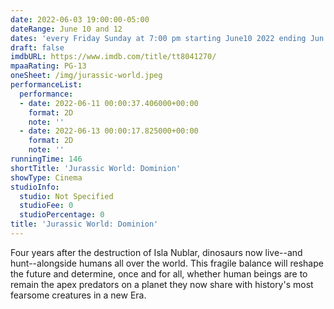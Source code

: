 ```yaml
---
date: 2022-06-03 19:00:00-05:00
dateRange: June 10 and 12
dates: 'every Friday Sunday at 7:00 pm starting June10 2022 ending Jun 12 2022 '
draft: false
imdbURL: https://www.imdb.com/title/tt8041270/
mpaaRating: PG-13
oneSheet: /img/jurassic-world.jpeg
performanceList:
  performance:
  - date: 2022-06-11 00:00:37.406000+00:00
    format: 2D
    note: ''
  - date: 2022-06-13 00:00:17.825000+00:00
    format: 2D
    note: ''
runningTime: 146
shortTitle: 'Jurassic World: Dominion'
showType: Cinema
studioInfo:
  studio: Not Specified
  studioFee: 0
  studioPercentage: 0
title: 'Jurassic World: Dominion'
---
```


Four years after the destruction of Isla Nublar, dinosaurs now live--and hunt--alongside humans all over the world. This fragile balance will reshape the future and determine, once and for all, whether human beings are to remain the apex predators on a planet they now share with history's most fearsome creatures in a new Era.
